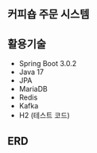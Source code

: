 ## 커피숍 주문 시스템

## 활용기술
- Spring Boot 3.0.2
- Java 17
- JPA
- MariaDB
- Redis
- Kafka
- H2 (테스트 코드)
 
## ERD
